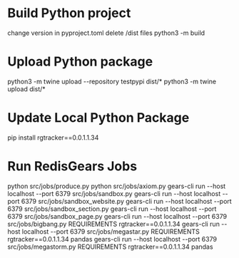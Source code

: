 # Build Python project
change version in pyproject.toml
delete /dist files
python3 -m build

# Upload Python package
python3 -m twine upload --repository testpypi dist/*
python3 -m twine upload dist/*

# Update Local Python Package
pip install rgtracker==0.0.1.1.34

# Run RedisGears Jobs
python src/jobs/produce.py 
python src/jobs/axiom.py 
gears-cli run --host localhost --port 6379 src/jobs/sandbox.py
gears-cli run --host localhost --port 6379 src/jobs/sandbox_website.py
gears-cli run --host localhost --port 6379 src/jobs/sandbox_section.py
gears-cli run --host localhost --port 6379 src/jobs/sandbox_page.py
gears-cli run --host localhost --port 6379 src/jobs/bigbang.py REQUIREMENTS rgtracker==0.0.1.1.34
gears-cli run --host localhost --port 6379 src/jobs/megastar.py REQUIREMENTS rgtracker==0.0.1.1.34 pandas
gears-cli run --host localhost --port 6379 src/jobs/megastorm.py REQUIREMENTS rgtracker==0.0.1.1.34 pandas

